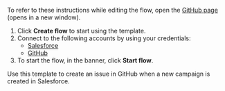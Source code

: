 To refer to these instructions while editing the flow, open the [GitHub page](https://github.com/ot4i/app-connect-templates/tree/master/resources/markdown/Create%20an%20issue%20in%20GitHub%20when%20a%20new%20campaign%20is%20created%20in%20Salesforce_instructions.md) (opens in a new window).

1. Click **Create flow** to start using the template.
2. Connect to the following accounts by using your credentials:
   - [Salesforce](https://www.ibm.com/docs/en/app-connect/containers_cd?topic=apps-salesforce) 
   - [GitHub](https://www.ibm.com/docs/en/app-connect/containers_cd?topic=apps-github)
3. To start the flow, in the banner, click **Start flow**.

Use this template to create an issue in GitHub when a new campaign is created in Salesforce.



